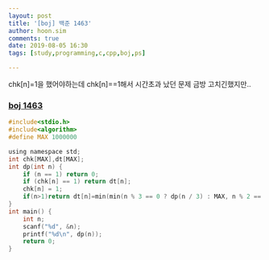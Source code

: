 ```yaml
---
layout: post
title: '[boj] 백준 1463'
author: hoon.sim
comments: true
date: 2019-08-05 16:30
tags: [study,programming,c,cpp,boj,ps]

---
```


chk[n]=1을 했어야하는데 chk[n]==1해서 시간초과 났던 문제 금방 고치긴했지만..

### [boj 1463](https://www.acmicpc.net/problem/1463)

```c
#include<stdio.h>
#include<algorithm>
#define MAX 1000000

using namespace std;
int chk[MAX],dt[MAX];
int dp(int n) {
	if (n == 1) return 0;
	if (chk[n] == 1) return dt[n];
	chk[n] = 1;
	if(n>1)return dt[n]=min(min(n % 3 == 0 ? dp(n / 3) : MAX, n % 2 == 0 ? dp(n / 2) : MAX), dp(n - 1))+1;
}
int main() {
	int n;
	scanf("%d", &n);
	printf("%d\n", dp(n));
	return 0;
}
```